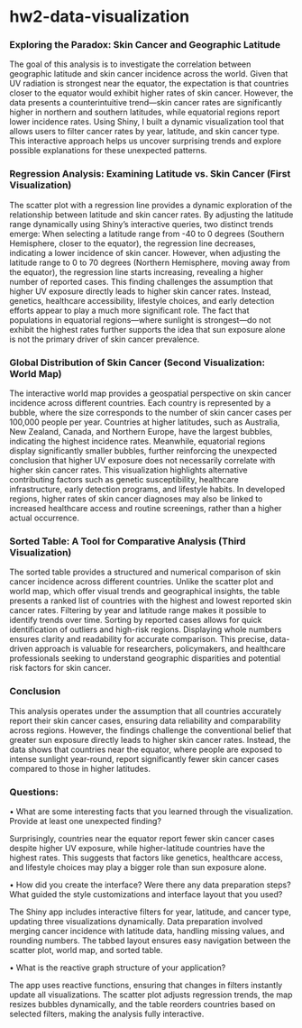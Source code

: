 # hw2-data-visualization   

### Exploring the Paradox: Skin Cancer and Geographic Latitude

The goal of this analysis is to investigate the correlation between geographic latitude and skin cancer incidence across the world. Given that UV radiation is strongest near the equator, the expectation is that countries closer to the equator would exhibit higher rates of skin cancer. However, the data presents a counterintuitive trend—skin cancer rates are significantly higher in northern and southern latitudes, while equatorial regions report lower incidence rates.
Using Shiny, I built a dynamic visualization tool that allows users to filter cancer rates by year, latitude, and skin cancer type. This interactive approach helps us uncover surprising trends and explore possible explanations for these unexpected patterns.

### Regression Analysis: Examining Latitude vs. Skin Cancer (First Visualization)
The scatter plot with a regression line provides a dynamic exploration of the relationship between latitude and skin cancer rates. By adjusting the latitude range dynamically using Shiny’s interactive queries, two distinct trends emerge:
When selecting a latitude range from -40 to 0 degrees (Southern Hemisphere, closer to the equator), the regression line decreases, indicating a lower incidence of skin cancer.
However, when adjusting the latitude range to 0 to 70 degrees (Northern Hemisphere, moving away from the equator), the regression line starts increasing, revealing a higher number of reported cases.
This finding challenges the assumption that higher UV exposure directly leads to higher skin cancer rates. Instead, genetics, healthcare accessibility, lifestyle choices, and early detection efforts appear to play a much more significant role. The fact that populations in equatorial regions—where sunlight is strongest—do not exhibit the highest rates further supports the idea that sun exposure alone is not the primary driver of skin cancer prevalence.

### Global Distribution of Skin Cancer (Second Visualization: World Map)
The interactive world map provides a geospatial perspective on skin cancer incidence across different countries. Each country is represented by a bubble, where the size corresponds to the number of skin cancer cases per 100,000 people per year.
Countries at higher latitudes, such as Australia, New Zealand, Canada, and Northern Europe, have the largest bubbles, indicating the highest incidence rates.
Meanwhile, equatorial regions display significantly smaller bubbles, further reinforcing the unexpected conclusion that higher UV exposure does not necessarily correlate with higher skin cancer rates.
This visualization highlights alternative contributing factors such as genetic susceptibility, healthcare infrastructure, early detection programs, and lifestyle habits. In developed regions, higher rates of skin cancer diagnoses may also be linked to increased healthcare access and routine screenings, rather than a higher actual occurrence.

### Sorted Table: A Tool for Comparative Analysis (Third Visualization)
The sorted table provides a structured and numerical comparison of skin cancer incidence across different countries. Unlike the scatter plot and world map, which offer visual trends and geographical insights, the table presents a ranked list of countries with the highest and lowest reported skin cancer rates.
Filtering by year and latitude range makes it possible to identify trends over time. Sorting by reported cases allows for quick identification of outliers and high-risk regions. Displaying whole numbers ensures clarity and readability for accurate comparison.
This precise, data-driven approach is valuable for researchers, policymakers, and healthcare professionals seeking to understand geographic disparities and potential risk factors for skin cancer.

### Conclusion
This analysis operates under the assumption that all countries accurately report their skin cancer cases, ensuring data reliability and comparability across regions. However, the findings challenge the conventional belief that greater sun exposure directly leads to higher skin cancer rates. Instead, the data shows that countries near the equator, where people are exposed to intense sunlight year-round, report significantly fewer skin cancer cases compared to those in higher latitudes.

### Questions:
•	What are some interesting facts that you learned through the visualization. Provide at least one unexpected finding?

Surprisingly, countries near the equator report fewer skin cancer cases despite higher UV exposure, while higher-latitude countries have the highest rates. This suggests that factors like genetics, healthcare access, and lifestyle choices may play a bigger role than sun exposure alone.

•	How did you create the interface? Were there any data preparation steps? What guided the style customizations and interface layout that you used?

The Shiny app includes interactive filters for year, latitude, and cancer type, updating three visualizations dynamically. Data preparation involved merging cancer incidence with latitude data, handling missing values, and rounding numbers. The tabbed layout ensures easy navigation between the scatter plot, world map, and sorted table.

•	What is the reactive graph structure of your application?

The app uses reactive functions, ensuring that changes in filters instantly update all visualizations. The scatter plot adjusts regression trends, the map resizes bubbles dynamically, and the table reorders countries based on selected filters, making the analysis fully interactive.


